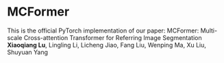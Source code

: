 # MCFormer
This is the official PyTorch implementation of our paper:
MCFormer: Multi-scale Cross-attention Transformer for Referring Image Segmentation
**Xiaoqiang Lu**, Lingling Li, Licheng Jiao, Fang Liu, Wenping Ma, Xu Liu, Shuyuan Yang
